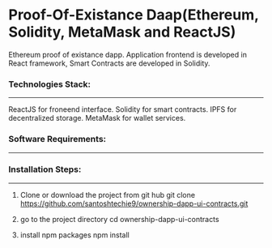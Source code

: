 # Proof-Of-Existance Daap(Ethereum, Solidity, MetaMask and ReactJS)
Ethereum proof of existance dapp. Application frontend is developed in React framework, Smart Contracts are developed in Solidity.



### Technologies Stack:
----------------------
ReactJS for froneend interface.
Solidity for smart contracts.
IPFS for decentralized storage.
MetaMask for wallet services.


### Software Requirements:
------------------------



### Installation Steps:
----------------------

1. Clone or download the project from git hub
git clone https://github.com/santoshtechie9/ownership-dapp-ui-contracts.git

2. go to the project directory 
cd ownership-dapp-ui-contracts

3. install npm packages
npm install


